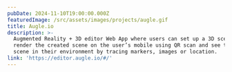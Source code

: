 ```yaml
---
pubDate: 2024-11-10T19:00:00.000Z
featuredImage: /src/assets/images/projects/augle.gif
title: Augle.io
description: >-
  Augmented Reality + 3D editor Web App where users can set up a 3D scene,
  render the created scene on the user’s mobile using QR scan and see the 3D
  scene in their environment by tracing markers, images or location.
link: 'https://editor.augle.io/#/'
---
```


